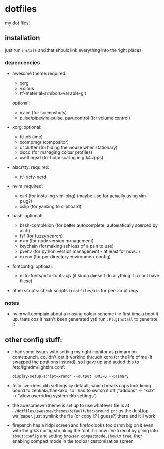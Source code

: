 # dotfiles
my dot files!

## installation
just run `install` and that should link everything into the right places

### dependencies
- awesome theme:
    required:
    - xorg
    - vicious
    - ttf-material-symbols-variable-git

    optional:
    - maim (for screenshots)
    - pulse/pipewire-pulse, pavucontrol (for volume control)

- xorg:
    optional:
    - fcitx5 (ime)
    - xcompmgr (compositor)
    - unclutter (for hiding the mouse when stationary)
    - xiccd (for managing colour profiles)
    - xsettingsd (for hidpi scaling in gtk4 apps)

- alacritty:
    required:
    - ttf-ricty-nerd

- nvim:
    required:
    - curl (for installing vim-plug) (maybe also for actually using vim-plug?)
    - xclip (for yanking to clipboard)

- bash:
    optional:
    - bash-completion (for better autocomplete, automatically sourced by arch)
    - fzf (for fuzzy search)
    - nvm (for node version management)
    - keychain (for making ssh less of a pain to use)
    - pyenv (for python version management - at least for now...)
    - direnv (for per-directory environment config)

- fontconfig:
    optional:
    - noto-fonts/noto-fonts-cjk (it kinda doesn't do anything if u dont have these)

- other scripts:
    check scripts in `dotfiles/bin` for per-script reqs

### notes
- nvim will complain about a missing colour scheme the first time u boot it up. thats cos it hasn't been generated yet! run `:PlugInstall` to generate it

## other config stuff:
- i had some issues with setting my right monitor as primary on cometpunch. couldn't get it working through xorg for the life of me (it swapped the positions instead), so i gave up and added this to /etc/lightdm/lightdm.conf:

    ```
    display-setup-script=xrandr --output HDMI-0 --primary
    ```

- fcitx overrides xkb settings by default, which breaks caps lock being bound to zenkaku/hankaku, so i had to switch it off ("addons" → "xcb" → "allow overriding system xkb settings")

- the awesomewm theme is set up to use whatever file is at `~/dotfiles/awesome/themes/default/background.png` as the desktop wallpaper. just symlink the file (or copy it? i guess?) there and it'll work

- firepunch has a hidpi screen and firefox looks too damn big on it even with the gtk3 config shrinking the font. for now i've fixed it by going into `about:config` and setting `browser.compactmode.show` to `true`, then enabling compact mode in the toolbar customisation screen
